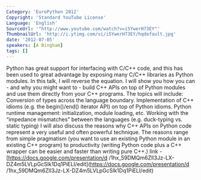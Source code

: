 ```yaml
---
Category: 'EuroPython 2012'
Copyright: 'Standard YouTube License'
Language: 'English'
SourceUrl: '"http://www.youtube.com/watch?v=i5YwerH73EY"'
ThumbnailUrl: 'http://i.ytimg.com/vi/i5YwerH73EY/hqdefault.jpg'
date: '2012-07-05'
speakers: [A Bingham]
tags: []
---
```

Python has great support for interfacing with C/C++ code, and this has been
used to great advantage by exposing many C/C++ libraries as Python modules. In
this talk, I will reverse the equation. I will show you how you can - and why
you might want to - build C++ APIs on top of Python modules and use them
directly from your C++ programs. The topics will include: Conversion of types
across the language boundary. Implementation of C++ idioms (e.g. the
begin()/end() iterator API) on top of Python idioms. Python runtime
management: initialization, module loading, etc. Working with the “impedance
mismatches” between the languages (e.g. duck-typing vs. static typing) I will
also discuss the reasons why C++ APIs on Python code represent a very useful
and often powerful technique. The reasons range from simple pragmatism (you
want to use an existing Python module in an existing C++ program) to
productivity (writing Python code plus a C++ wrapper can be easier and faster
than writing pure C++.) link - [https://docs.google.com/presentation/d
/1hx_59DMQm6ZlI3Jz-LX-
DZ4m5LVLpGcSlk1Dq1PiELI/edit](https://docs.google.com/presentation/d
/1hx_59DMQm6ZlI3Jz-LX-DZ4m5LVLpGcSlk1Dq1PiELI/edit)

